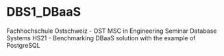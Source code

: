 # DBS1_DBaaS
Fachhochschule Ostschweiz - OST
MSC in Engineering
Seminar Database Systems HS21 - Benchmarking DBaaS solution with the example of PostgreSQL
